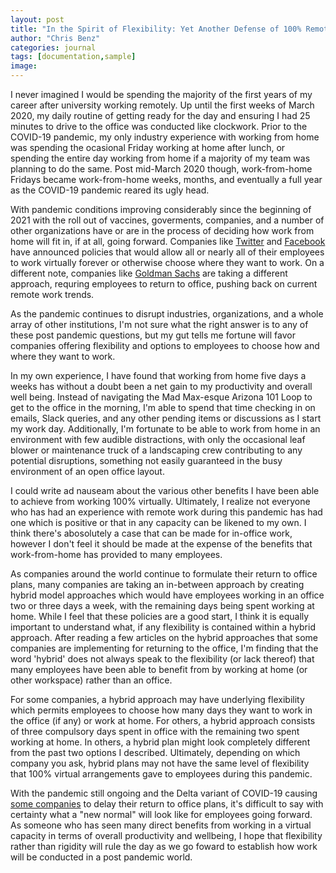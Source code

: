 ```yaml
---
layout: post
title: "In the Spirit of Flexibility: Yet Another Defense of 100% Remote Work"
author: "Chris Benz"
categories: journal
tags: [documentation,sample]
image: 
---
```


I never imagined I would be spending the majority of the first years of my career after university working remotely. Up until the first weeks of March 2020, my daily routine of getting ready for the day and ensuring I had 25 minutes to drive to the office was conducted like clockwork. Prior to the COVID-19 pandemic, my only industry experience with working from home was spending the ocasional Friday working at home after lunch, or spending the entire day working from home if a majority of my team was planning to do the same. Post mid-March 2020 though, work-from-home Fridays became work-from-home weeks, months, and eventually a full year as the COVID-19 pandemic reared its ugly head. 

With pandemic conditions improving considerably since the beginning of 2021 with the roll out of vaccines, goverments, companies, and a number of other organizations have or are in the process of deciding how work from home will fit in, if at all, going forward. Companies like [Twitter](https://www.washingtonpost.com/technology/2020/10/01/twitter-work-from-home/) and [Facebook](https://www.cnbc.com/2021/06/09/facebook-will-let-all-employees-who-can-work-remotely-to-request-full-time-remote-work.html) have announced policies that would allow all or nearly all of their employees to work virtually forever or otherwise choose where they want to work. On a different note, companies like [Goldman Sachs](https://www.forbes.com/sites/jackkelly/2021/05/05/goldman-sachs-tells-employees-to-return-to-the-office-by-july-14-as-wall-street-pushes-back-on-the-work-from-home-trend/) are taking a different approach, requring employees to return to office, pushing back on current remote work trends.

As the pandemic continues to disrupt industries, organizations, and a whole array of other institutions, I'm not sure what the right answer is to any of these post pandemic questions, but my gut tells me fortune will favor companies offering flexibility and options to employees to choose how and where they want to work. 

In my own experience, I have found that working from home five days a weeks has without a doubt been a net gain to my productivity and overall well being. Instead of navigating the Mad Max-esque Arizona 101 Loop to get to the office in the morning, I'm able to spend that time checking in on emails, Slack queries, and any other pending items or discussions as I start my work day. Additionally, I'm fortunate to be able to work from home in an environment with few audible distractions, with only the occasional leaf blower or maintenance truck of a landscaping crew contributing to any potential disruptions, something not easily guaranteed in the busy environment of an open office layout.

I could write ad nauseam about the various other benefits I have been able to achieve from working 100% virtually. Ultimately, I realize not everyone who has had an experience with remote work during this pandemic has had one which is positive or that in any capacity can be likened to my own. I think there's abosolutely a case that can be made for in-office work, however I don't feel it should be made at the expense of the benefits that work-from-home has provided to many employees.

As companies around the world continue to formulate their return to office plans, many companies are taking an in-between approach by creating hybrid model approaches which would have employees working in an office two or three days a week, with the remaining days being spent working at home. While I feel that these policies are a good start, I think it is equally important to understand what, if any flexibility is contained within a hybrid approach. After reading a few articles on the hybrid approaches that some companies are implementing for returning to the office, I'm finding that the word 'hybrid' does not always speak to  the flexibility (or lack thereof) that many employees have been able to benefit from by working at home (or other workspace) rather than an office. 

For some companies, a hybrid approach may have underlying flexibility which permits employees to choose how many days they want to work in the office (if any) or work at home. For others, a hybrid approach consists of three compulsory days spent in office with the remaining two spent working at home. In others, a hybrid plan might look completely different from the past two options I described. Ultimately, depending on which company you ask, hybrid plans may not have the same level of flexibility that 100% virtual arrangements gave to employees during this pandemic. 

With the pandemic still ongoing and the Delta variant of COVID-19 causing [some companies](https://www.nytimes.com/2021/07/20/technology/apple-return-to-office-delay.html) to delay their return to office plans, it's difficult to say with certainty what a "new normal" will look like for employees going forward. As someone who has seen many direct benefits from working in a virtual capacity in terms of overall productivity and wellbeing, I hope that flexibility rather than rigidity will rule the day as we go foward to establish how work will be conducted in a post pandemic world. 
